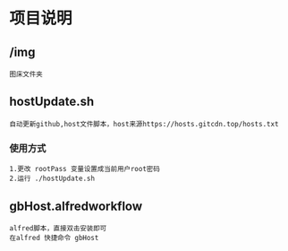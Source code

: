 # 项目说明
## /img
	图床文件夹
## hostUpdate.sh

	自动更新github,host文件脚本，host来源https://hosts.gitcdn.top/hosts.txt
### 使用方式
	1.更改 rootPass 变量设置成当前用户root密码
	2.运行 ./hostUpdate.sh
## gbHost.alfredworkflow
	alfred脚本，直接双击安装即可
	在alfred 快捷命令 gbHost